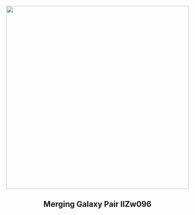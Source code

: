 
<p align="center"><img src="https://apod.nasa.gov/apod/image/2212/potm2211a_1024.jpg" width="500" height="500"></p>
<h2 align="center"> Merging Galaxy Pair IIZw096 </h2>
